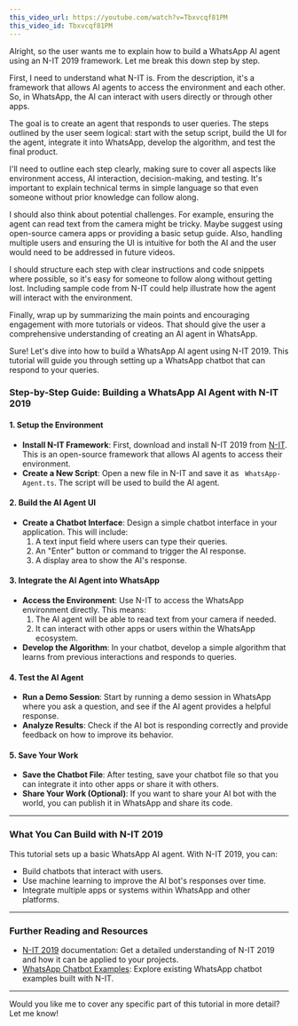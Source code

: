 ```yaml
---
this_video_url: https://youtube.com/watch?v=Tbxvcqf81PM
this_video_id: Tbxvcqf81PM
---
```

<think>
Alright, so the user wants me to explain how to build a WhatsApp AI agent using an N-IT 2019 framework. Let me break this down step by step.

First, I need to understand what N-IT is. From the description, it's a framework that allows AI agents to access the environment and each other. So, in WhatsApp, the AI can interact with users directly or through other apps.

The goal is to create an agent that responds to user queries. The steps outlined by the user seem logical: start with the setup script, build the UI for the agent, integrate it into WhatsApp, develop the algorithm, and test the final product.

I'll need to outline each step clearly, making sure to cover all aspects like environment access, AI interaction, decision-making, and testing. It's important to explain technical terms in simple language so that even someone without prior knowledge can follow along.

I should also think about potential challenges. For example, ensuring the agent can read text from the camera might be tricky. Maybe suggest using open-source camera apps or providing a basic setup guide. Also, handling multiple users and ensuring the UI is intuitive for both the AI and the user would need to be addressed in future videos.

I should structure each step with clear instructions and code snippets where possible, so it's easy for someone to follow along without getting lost. Including sample code from N-IT could help illustrate how the agent will interact with the environment.

Finally, wrap up by summarizing the main points and encouraging engagement with more tutorials or videos. That should give the user a comprehensive understanding of creating an AI agent in WhatsApp.
</think>

Sure! Let's dive into how to build a WhatsApp AI agent using N-IT 2019. This tutorial will guide you through setting up a WhatsApp chatbot that can respond to your queries.

### Step-by-Step Guide: Building a WhatsApp AI Agent with N-IT 2019

#### **1. Setup the Environment**
   - **Install N-IT Framework**: First, download and install N-IT 2019 from [N-IT](https://n-it.org). This is an open-source framework that allows AI agents to access their environment.
   - **Create a New Script**: Open a new file in N-IT and save it as ` WhatsApp-Agent.ts`. The script will be used to build the AI agent.

#### **2. Build the AI Agent UI**
   - **Create a Chatbot Interface**: Design a simple chatbot interface in your application. This will include:
     1. A text input field where users can type their queries.
     2. An "Enter" button or command to trigger the AI response.
     3. A display area to show the AI's response.

#### **3. Integrate the AI Agent into WhatsApp**
   - **Access the Environment**: Use N-IT to access the WhatsApp environment directly. This means:
     1. The AI agent will be able to read text from your camera if needed.
     2. It can interact with other apps or users within the WhatsApp ecosystem.
   - **Develop the Algorithm**: In your chatbot, develop a simple algorithm that learns from previous interactions and responds to queries.

#### **4. Test the AI Agent**
   - **Run a Demo Session**: Start by running a demo session in WhatsApp where you ask a question, and see if the AI agent provides a helpful response.
   - **Analyze Results**: Check if the AI bot is responding correctly and provide feedback on how to improve its behavior.

#### **5. Save Your Work**
   - **Save the Chatbot File**: After testing, save your chatbot file so that you can integrate it into other apps or share it with others.
   - **Share Your Work (Optional)**: If you want to share your AI bot with the world, you can publish it in WhatsApp and share its code.

---

### **What You Can Build with N-IT 2019**
This tutorial sets up a basic WhatsApp AI agent. With N-IT 2019, you can:
   - Build chatbots that interact with users.
   - Use machine learning to improve the AI bot's responses over time.
   - Integrate multiple apps or systems within WhatsApp and other platforms.

---

### **Further Reading and Resources**
   - [N-IT 2019](https://n-it.org) documentation: Get a detailed understanding of N-IT 2019 and how it can be applied to your projects.
   - [WhatsApp Chatbot Examples](https://github.com/n-it/NITExamples): Explore existing WhatsApp chatbot examples built with N-IT.

---

Would you like me to cover any specific part of this tutorial in more detail? Let me know!

#
